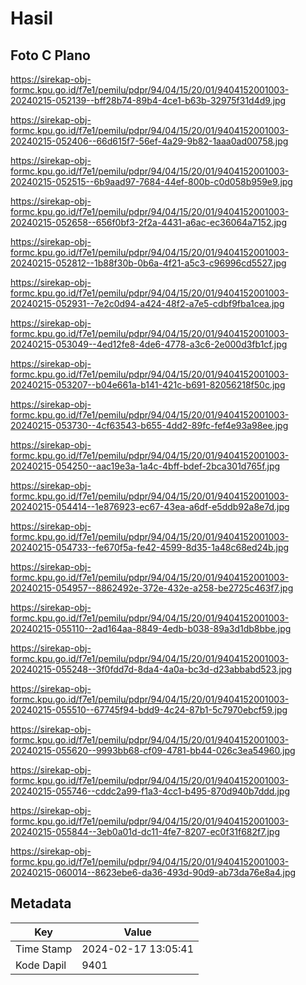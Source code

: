 # Hasil

## Foto C Plano

https://sirekap-obj-formc.kpu.go.id/f7e1/pemilu/pdpr/94/04/15/20/01/9404152001003-20240215-052139--bff28b74-89b4-4ce1-b63b-32975f31d4d9.jpg

https://sirekap-obj-formc.kpu.go.id/f7e1/pemilu/pdpr/94/04/15/20/01/9404152001003-20240215-052406--66d615f7-56ef-4a29-9b82-1aaa0ad00758.jpg

https://sirekap-obj-formc.kpu.go.id/f7e1/pemilu/pdpr/94/04/15/20/01/9404152001003-20240215-052515--6b9aad97-7684-44ef-800b-c0d058b959e9.jpg

https://sirekap-obj-formc.kpu.go.id/f7e1/pemilu/pdpr/94/04/15/20/01/9404152001003-20240215-052658--656f0bf3-2f2a-4431-a6ac-ec36064a7152.jpg

https://sirekap-obj-formc.kpu.go.id/f7e1/pemilu/pdpr/94/04/15/20/01/9404152001003-20240215-052812--1b88f30b-0b6a-4f21-a5c3-c96996cd5527.jpg

https://sirekap-obj-formc.kpu.go.id/f7e1/pemilu/pdpr/94/04/15/20/01/9404152001003-20240215-052931--7e2c0d94-a424-48f2-a7e5-cdbf9fba1cea.jpg

https://sirekap-obj-formc.kpu.go.id/f7e1/pemilu/pdpr/94/04/15/20/01/9404152001003-20240215-053049--4ed12fe8-4de6-4778-a3c6-2e000d3fb1cf.jpg

https://sirekap-obj-formc.kpu.go.id/f7e1/pemilu/pdpr/94/04/15/20/01/9404152001003-20240215-053207--b04e661a-b141-421c-b691-82056218f50c.jpg

https://sirekap-obj-formc.kpu.go.id/f7e1/pemilu/pdpr/94/04/15/20/01/9404152001003-20240215-053730--4cf63543-b655-4dd2-89fc-fef4e93a98ee.jpg

https://sirekap-obj-formc.kpu.go.id/f7e1/pemilu/pdpr/94/04/15/20/01/9404152001003-20240215-054250--aac19e3a-1a4c-4bff-bdef-2bca301d765f.jpg

https://sirekap-obj-formc.kpu.go.id/f7e1/pemilu/pdpr/94/04/15/20/01/9404152001003-20240215-054414--1e876923-ec67-43ea-a6df-e5ddb92a8e7d.jpg

https://sirekap-obj-formc.kpu.go.id/f7e1/pemilu/pdpr/94/04/15/20/01/9404152001003-20240215-054733--fe670f5a-fe42-4599-8d35-1a48c68ed24b.jpg

https://sirekap-obj-formc.kpu.go.id/f7e1/pemilu/pdpr/94/04/15/20/01/9404152001003-20240215-054957--8862492e-372e-432e-a258-be2725c463f7.jpg

https://sirekap-obj-formc.kpu.go.id/f7e1/pemilu/pdpr/94/04/15/20/01/9404152001003-20240215-055110--2ad164aa-8849-4edb-b038-89a3d1db8bbe.jpg

https://sirekap-obj-formc.kpu.go.id/f7e1/pemilu/pdpr/94/04/15/20/01/9404152001003-20240215-055248--3f0fdd7d-8da4-4a0a-bc3d-d23abbabd523.jpg

https://sirekap-obj-formc.kpu.go.id/f7e1/pemilu/pdpr/94/04/15/20/01/9404152001003-20240215-055510--67745f94-bdd9-4c24-87b1-5c7970ebcf59.jpg

https://sirekap-obj-formc.kpu.go.id/f7e1/pemilu/pdpr/94/04/15/20/01/9404152001003-20240215-055620--9993bb68-cf09-4781-bb44-026c3ea54960.jpg

https://sirekap-obj-formc.kpu.go.id/f7e1/pemilu/pdpr/94/04/15/20/01/9404152001003-20240215-055746--cddc2a99-f1a3-4cc1-b495-870d940b7ddd.jpg

https://sirekap-obj-formc.kpu.go.id/f7e1/pemilu/pdpr/94/04/15/20/01/9404152001003-20240215-055844--3eb0a01d-dc11-4fe7-8207-ec0f31f682f7.jpg

https://sirekap-obj-formc.kpu.go.id/f7e1/pemilu/pdpr/94/04/15/20/01/9404152001003-20240215-060014--8623ebe6-da36-493d-90d9-ab73da76e8a4.jpg


## Metadata

| Key        | Value               |
| ---------- | ------------------- |
| Time Stamp | 2024-02-17 13:05:41 |
| Kode Dapil | 9401                |



